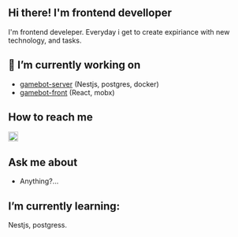 ## Hi there! I'm frontend develloper

I'm frontend develeper. Everyday i get to create expiriance with new technology, and tasks.

## 🔭 I’m currently working on

- [gamebot-server](https://github.com/pavlusha5565/gamebot-server) (Nestjs, postgres, docker)
- [gamebot-front](https://github.com/pavlusha5565/game-bot-front) (React, mobx)

## How to reach me

<p>
  <a href="https://t.me/PavlushaCorp">
    <img height="20" src="https://upload.wikimedia.org/wikipedia/commons/8/82/Telegram_logo.svg" />
  </a>
</p>

## Ask me about

- Anything?...

## I’m currently learning:

Nestjs, postgress.
